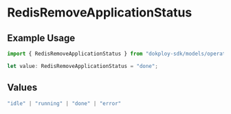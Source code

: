 # RedisRemoveApplicationStatus

## Example Usage

```typescript
import { RedisRemoveApplicationStatus } from "dokploy-sdk/models/operations";

let value: RedisRemoveApplicationStatus = "done";
```

## Values

```typescript
"idle" | "running" | "done" | "error"
```